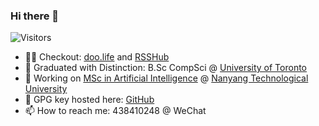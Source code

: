 ### Hi there 👋
![Visitors](https://api.visitorbadge.io/api/visitors?path=github.com%2Fian729&label=VISITORS&labelColor=%23d9e3f0&countColor=%23555555&style=flat-square)
- 👨‍💻 Checkout: [doo.life](https://daysmatter.herokuapp.com) and [RSSHub](https://rsssub.herokuapp.com)
- 📖 Graduated with Distinction: B.Sc CompSci @ [University of Toronto](https://www.utoronto.ca/)
- 🔭 Working on [MSc in Artificial Intelligence](https://www.ntu.edu.sg/scse/admissions/programmes/graduate-programmes/master-of-science-in-artificial-intelligence-(msai)) @ [Nanyang Technological University](https://www.ntu.edu.sg/)
- 🔑 GPG key hosted here: [GitHub](https://github.com/ian729.gpg)
- 📫 How to reach me: 438410248 @ WeChat
